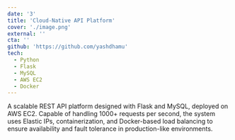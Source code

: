 ```yaml
---
date: '3'
title: 'Cloud-Native API Platform'
cover: './image.png'
external: ''
cta: ''
github: 'https://github.com/yashdhamu'
tech:
  - Python
  - Flask
  - MySQL
  - AWS EC2
  - Docker
---
```


A scalable REST API platform designed with Flask and MySQL, deployed on AWS EC2. Capable of handling 1000+ requests per second, the system uses Elastic IPs, containerization, and Docker-based load balancing to ensure availability and fault tolerance in production-like environments.
